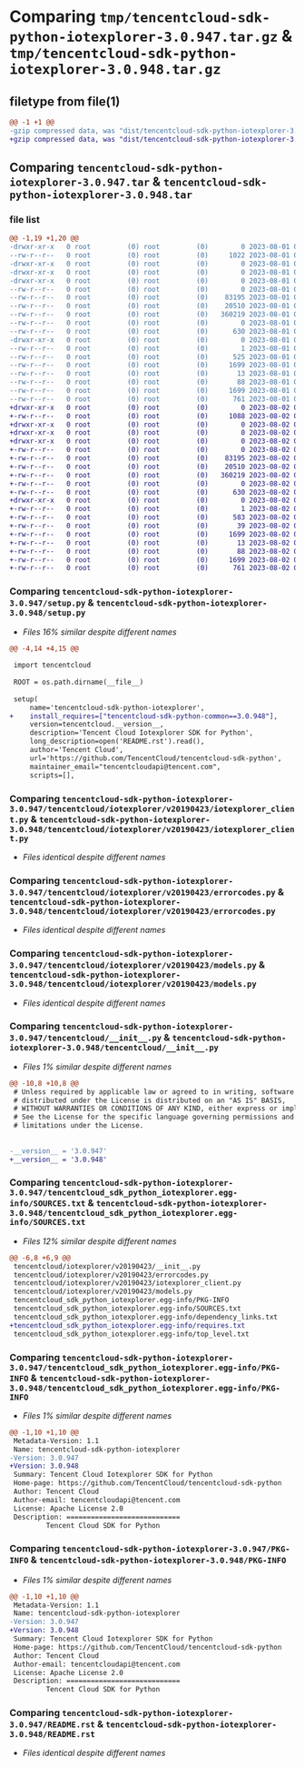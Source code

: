 # Comparing `tmp/tencentcloud-sdk-python-iotexplorer-3.0.947.tar.gz` & `tmp/tencentcloud-sdk-python-iotexplorer-3.0.948.tar.gz`

## filetype from file(1)

```diff
@@ -1 +1 @@
-gzip compressed data, was "dist/tencentcloud-sdk-python-iotexplorer-3.0.947.tar", last modified: Tue Aug  1 00:50:33 2023, max compression
+gzip compressed data, was "dist/tencentcloud-sdk-python-iotexplorer-3.0.948.tar", last modified: Wed Aug  2 00:31:54 2023, max compression
```

## Comparing `tencentcloud-sdk-python-iotexplorer-3.0.947.tar` & `tencentcloud-sdk-python-iotexplorer-3.0.948.tar`

### file list

```diff
@@ -1,19 +1,20 @@
-drwxr-xr-x   0 root         (0) root         (0)        0 2023-08-01 00:50:33.000000 tencentcloud-sdk-python-iotexplorer-3.0.947/
--rw-r--r--   0 root         (0) root         (0)     1022 2023-08-01 00:50:33.000000 tencentcloud-sdk-python-iotexplorer-3.0.947/setup.py
-drwxr-xr-x   0 root         (0) root         (0)        0 2023-08-01 00:50:33.000000 tencentcloud-sdk-python-iotexplorer-3.0.947/tencentcloud/
-drwxr-xr-x   0 root         (0) root         (0)        0 2023-08-01 00:50:33.000000 tencentcloud-sdk-python-iotexplorer-3.0.947/tencentcloud/iotexplorer/
-drwxr-xr-x   0 root         (0) root         (0)        0 2023-08-01 00:50:33.000000 tencentcloud-sdk-python-iotexplorer-3.0.947/tencentcloud/iotexplorer/v20190423/
--rw-r--r--   0 root         (0) root         (0)        0 2023-08-01 00:50:33.000000 tencentcloud-sdk-python-iotexplorer-3.0.947/tencentcloud/iotexplorer/v20190423/__init__.py
--rw-r--r--   0 root         (0) root         (0)    83195 2023-08-01 00:50:33.000000 tencentcloud-sdk-python-iotexplorer-3.0.947/tencentcloud/iotexplorer/v20190423/iotexplorer_client.py
--rw-r--r--   0 root         (0) root         (0)    20510 2023-08-01 00:50:33.000000 tencentcloud-sdk-python-iotexplorer-3.0.947/tencentcloud/iotexplorer/v20190423/errorcodes.py
--rw-r--r--   0 root         (0) root         (0)   360219 2023-08-01 00:50:33.000000 tencentcloud-sdk-python-iotexplorer-3.0.947/tencentcloud/iotexplorer/v20190423/models.py
--rw-r--r--   0 root         (0) root         (0)        0 2023-08-01 00:50:33.000000 tencentcloud-sdk-python-iotexplorer-3.0.947/tencentcloud/iotexplorer/__init__.py
--rw-r--r--   0 root         (0) root         (0)      630 2023-08-01 00:50:33.000000 tencentcloud-sdk-python-iotexplorer-3.0.947/tencentcloud/__init__.py
-drwxr-xr-x   0 root         (0) root         (0)        0 2023-08-01 00:50:33.000000 tencentcloud-sdk-python-iotexplorer-3.0.947/tencentcloud_sdk_python_iotexplorer.egg-info/
--rw-r--r--   0 root         (0) root         (0)        1 2023-08-01 00:50:33.000000 tencentcloud-sdk-python-iotexplorer-3.0.947/tencentcloud_sdk_python_iotexplorer.egg-info/dependency_links.txt
--rw-r--r--   0 root         (0) root         (0)      525 2023-08-01 00:50:33.000000 tencentcloud-sdk-python-iotexplorer-3.0.947/tencentcloud_sdk_python_iotexplorer.egg-info/SOURCES.txt
--rw-r--r--   0 root         (0) root         (0)     1699 2023-08-01 00:50:33.000000 tencentcloud-sdk-python-iotexplorer-3.0.947/tencentcloud_sdk_python_iotexplorer.egg-info/PKG-INFO
--rw-r--r--   0 root         (0) root         (0)       13 2023-08-01 00:50:33.000000 tencentcloud-sdk-python-iotexplorer-3.0.947/tencentcloud_sdk_python_iotexplorer.egg-info/top_level.txt
--rw-r--r--   0 root         (0) root         (0)       88 2023-08-01 00:50:33.000000 tencentcloud-sdk-python-iotexplorer-3.0.947/setup.cfg
--rw-r--r--   0 root         (0) root         (0)     1699 2023-08-01 00:50:33.000000 tencentcloud-sdk-python-iotexplorer-3.0.947/PKG-INFO
--rw-r--r--   0 root         (0) root         (0)      761 2023-08-01 00:50:33.000000 tencentcloud-sdk-python-iotexplorer-3.0.947/README.rst
+drwxr-xr-x   0 root         (0) root         (0)        0 2023-08-02 00:31:54.000000 tencentcloud-sdk-python-iotexplorer-3.0.948/
+-rw-r--r--   0 root         (0) root         (0)     1088 2023-08-02 00:31:54.000000 tencentcloud-sdk-python-iotexplorer-3.0.948/setup.py
+drwxr-xr-x   0 root         (0) root         (0)        0 2023-08-02 00:31:54.000000 tencentcloud-sdk-python-iotexplorer-3.0.948/tencentcloud/
+drwxr-xr-x   0 root         (0) root         (0)        0 2023-08-02 00:31:54.000000 tencentcloud-sdk-python-iotexplorer-3.0.948/tencentcloud/iotexplorer/
+drwxr-xr-x   0 root         (0) root         (0)        0 2023-08-02 00:31:54.000000 tencentcloud-sdk-python-iotexplorer-3.0.948/tencentcloud/iotexplorer/v20190423/
+-rw-r--r--   0 root         (0) root         (0)        0 2023-08-02 00:31:54.000000 tencentcloud-sdk-python-iotexplorer-3.0.948/tencentcloud/iotexplorer/v20190423/__init__.py
+-rw-r--r--   0 root         (0) root         (0)    83195 2023-08-02 00:31:54.000000 tencentcloud-sdk-python-iotexplorer-3.0.948/tencentcloud/iotexplorer/v20190423/iotexplorer_client.py
+-rw-r--r--   0 root         (0) root         (0)    20510 2023-08-02 00:31:54.000000 tencentcloud-sdk-python-iotexplorer-3.0.948/tencentcloud/iotexplorer/v20190423/errorcodes.py
+-rw-r--r--   0 root         (0) root         (0)   360219 2023-08-02 00:31:54.000000 tencentcloud-sdk-python-iotexplorer-3.0.948/tencentcloud/iotexplorer/v20190423/models.py
+-rw-r--r--   0 root         (0) root         (0)        0 2023-08-02 00:31:54.000000 tencentcloud-sdk-python-iotexplorer-3.0.948/tencentcloud/iotexplorer/__init__.py
+-rw-r--r--   0 root         (0) root         (0)      630 2023-08-02 00:31:54.000000 tencentcloud-sdk-python-iotexplorer-3.0.948/tencentcloud/__init__.py
+drwxr-xr-x   0 root         (0) root         (0)        0 2023-08-02 00:31:54.000000 tencentcloud-sdk-python-iotexplorer-3.0.948/tencentcloud_sdk_python_iotexplorer.egg-info/
+-rw-r--r--   0 root         (0) root         (0)        1 2023-08-02 00:31:54.000000 tencentcloud-sdk-python-iotexplorer-3.0.948/tencentcloud_sdk_python_iotexplorer.egg-info/dependency_links.txt
+-rw-r--r--   0 root         (0) root         (0)      583 2023-08-02 00:31:54.000000 tencentcloud-sdk-python-iotexplorer-3.0.948/tencentcloud_sdk_python_iotexplorer.egg-info/SOURCES.txt
+-rw-r--r--   0 root         (0) root         (0)       39 2023-08-02 00:31:54.000000 tencentcloud-sdk-python-iotexplorer-3.0.948/tencentcloud_sdk_python_iotexplorer.egg-info/requires.txt
+-rw-r--r--   0 root         (0) root         (0)     1699 2023-08-02 00:31:54.000000 tencentcloud-sdk-python-iotexplorer-3.0.948/tencentcloud_sdk_python_iotexplorer.egg-info/PKG-INFO
+-rw-r--r--   0 root         (0) root         (0)       13 2023-08-02 00:31:54.000000 tencentcloud-sdk-python-iotexplorer-3.0.948/tencentcloud_sdk_python_iotexplorer.egg-info/top_level.txt
+-rw-r--r--   0 root         (0) root         (0)       88 2023-08-02 00:31:54.000000 tencentcloud-sdk-python-iotexplorer-3.0.948/setup.cfg
+-rw-r--r--   0 root         (0) root         (0)     1699 2023-08-02 00:31:54.000000 tencentcloud-sdk-python-iotexplorer-3.0.948/PKG-INFO
+-rw-r--r--   0 root         (0) root         (0)      761 2023-08-02 00:31:54.000000 tencentcloud-sdk-python-iotexplorer-3.0.948/README.rst
```

### Comparing `tencentcloud-sdk-python-iotexplorer-3.0.947/setup.py` & `tencentcloud-sdk-python-iotexplorer-3.0.948/setup.py`

 * *Files 16% similar despite different names*

```diff
@@ -4,14 +4,15 @@
 
 import tencentcloud
 
 ROOT = os.path.dirname(__file__)
 
 setup(
     name='tencentcloud-sdk-python-iotexplorer',
+    install_requires=["tencentcloud-sdk-python-common==3.0.948"],
     version=tencentcloud.__version__,
     description='Tencent Cloud Iotexplorer SDK for Python',
     long_description=open('README.rst').read(),
     author='Tencent Cloud',
     url='https://github.com/TencentCloud/tencentcloud-sdk-python',
     maintainer_email="tencentcloudapi@tencent.com",
     scripts=[],
```

### Comparing `tencentcloud-sdk-python-iotexplorer-3.0.947/tencentcloud/iotexplorer/v20190423/iotexplorer_client.py` & `tencentcloud-sdk-python-iotexplorer-3.0.948/tencentcloud/iotexplorer/v20190423/iotexplorer_client.py`

 * *Files identical despite different names*

### Comparing `tencentcloud-sdk-python-iotexplorer-3.0.947/tencentcloud/iotexplorer/v20190423/errorcodes.py` & `tencentcloud-sdk-python-iotexplorer-3.0.948/tencentcloud/iotexplorer/v20190423/errorcodes.py`

 * *Files identical despite different names*

### Comparing `tencentcloud-sdk-python-iotexplorer-3.0.947/tencentcloud/iotexplorer/v20190423/models.py` & `tencentcloud-sdk-python-iotexplorer-3.0.948/tencentcloud/iotexplorer/v20190423/models.py`

 * *Files identical despite different names*

### Comparing `tencentcloud-sdk-python-iotexplorer-3.0.947/tencentcloud/__init__.py` & `tencentcloud-sdk-python-iotexplorer-3.0.948/tencentcloud/__init__.py`

 * *Files 1% similar despite different names*

```diff
@@ -10,8 +10,8 @@
 # Unless required by applicable law or agreed to in writing, software
 # distributed under the License is distributed on an "AS IS" BASIS,
 # WITHOUT WARRANTIES OR CONDITIONS OF ANY KIND, either express or implied.
 # See the License for the specific language governing permissions and
 # limitations under the License.
 
 
-__version__ = '3.0.947'
+__version__ = '3.0.948'
```

### Comparing `tencentcloud-sdk-python-iotexplorer-3.0.947/tencentcloud_sdk_python_iotexplorer.egg-info/SOURCES.txt` & `tencentcloud-sdk-python-iotexplorer-3.0.948/tencentcloud_sdk_python_iotexplorer.egg-info/SOURCES.txt`

 * *Files 12% similar despite different names*

```diff
@@ -6,8 +6,9 @@
 tencentcloud/iotexplorer/v20190423/__init__.py
 tencentcloud/iotexplorer/v20190423/errorcodes.py
 tencentcloud/iotexplorer/v20190423/iotexplorer_client.py
 tencentcloud/iotexplorer/v20190423/models.py
 tencentcloud_sdk_python_iotexplorer.egg-info/PKG-INFO
 tencentcloud_sdk_python_iotexplorer.egg-info/SOURCES.txt
 tencentcloud_sdk_python_iotexplorer.egg-info/dependency_links.txt
+tencentcloud_sdk_python_iotexplorer.egg-info/requires.txt
 tencentcloud_sdk_python_iotexplorer.egg-info/top_level.txt
```

### Comparing `tencentcloud-sdk-python-iotexplorer-3.0.947/tencentcloud_sdk_python_iotexplorer.egg-info/PKG-INFO` & `tencentcloud-sdk-python-iotexplorer-3.0.948/tencentcloud_sdk_python_iotexplorer.egg-info/PKG-INFO`

 * *Files 1% similar despite different names*

```diff
@@ -1,10 +1,10 @@
 Metadata-Version: 1.1
 Name: tencentcloud-sdk-python-iotexplorer
-Version: 3.0.947
+Version: 3.0.948
 Summary: Tencent Cloud Iotexplorer SDK for Python
 Home-page: https://github.com/TencentCloud/tencentcloud-sdk-python
 Author: Tencent Cloud
 Author-email: tencentcloudapi@tencent.com
 License: Apache License 2.0
 Description: ============================
         Tencent Cloud SDK for Python
```

### Comparing `tencentcloud-sdk-python-iotexplorer-3.0.947/PKG-INFO` & `tencentcloud-sdk-python-iotexplorer-3.0.948/PKG-INFO`

 * *Files 1% similar despite different names*

```diff
@@ -1,10 +1,10 @@
 Metadata-Version: 1.1
 Name: tencentcloud-sdk-python-iotexplorer
-Version: 3.0.947
+Version: 3.0.948
 Summary: Tencent Cloud Iotexplorer SDK for Python
 Home-page: https://github.com/TencentCloud/tencentcloud-sdk-python
 Author: Tencent Cloud
 Author-email: tencentcloudapi@tencent.com
 License: Apache License 2.0
 Description: ============================
         Tencent Cloud SDK for Python
```

### Comparing `tencentcloud-sdk-python-iotexplorer-3.0.947/README.rst` & `tencentcloud-sdk-python-iotexplorer-3.0.948/README.rst`

 * *Files identical despite different names*

